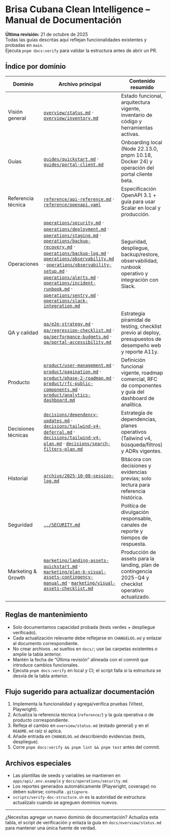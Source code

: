 # Brisa Cubana Clean Intelligence – Manual de Documentación

**Última revisión:** 21 de octubre de 2025  
Todas las guías descritas aquí reflejan funcionalidades existentes y probadas en `main`.  
Ejecuta `pnpm docs:verify` para validar la estructura antes de abrir un PR.

## Índice por dominio

| Dominio             | Archivo principal                                                                                                                                                                                                                                                                                                                                                                                                                                                                                                                                                                                                                                                                  | Contenido resumido                                                                                         |
| ------------------- | ---------------------------------------------------------------------------------------------------------------------------------------------------------------------------------------------------------------------------------------------------------------------------------------------------------------------------------------------------------------------------------------------------------------------------------------------------------------------------------------------------------------------------------------------------------------------------------------------------------------------------------------------------------------------------------- | ---------------------------------------------------------------------------------------------------------- |
| Visión general      | [`overview/status.md`](overview/status.md) · [`overview/inventory.md`](overview/inventory.md)                                                                                                                                                                                                                                                                                                                                                                                                                                                                                                                                                                                      | Estado funcional, arquitectura vigente, inventario de código y herramientas activas.                       |
| Guías               | [`guides/quickstart.md`](guides/quickstart.md) · [`guides/portal-client.md`](guides/portal-client.md)                                                                                                                                                                                                                                                                                                                                                                                                                                                                                                                                                                              | Onboarding local (Node 22.13.0, pnpm 10.18, Docker 24) y operación del portal cliente beta.                |
| Referencia técnica  | [`reference/api-reference.md`](reference/api-reference.md) · [`reference/openapi.yaml`](reference/openapi.yaml)                                                                                                                                                                                                                                                                                                                                                                                                                                                                                                                                                                    | Especificación OpenAPI 3.1 + guía para usar Scalar en local y producción.                                  |
| Operaciones         | [`operations/security.md`](operations/security.md) · [`operations/deployment.md`](operations/deployment.md) · [`operations/staging.md`](operations/staging.md) · [`operations/backup-recovery.md`](operations/backup-recovery.md) · [`operations/backup-log.md`](operations/backup-log.md) · [`operations/observability.md`](operations/observability.md) · [`operations/observability-setup.md`](operations/observability-setup.md) · [`operations/alerts.md`](operations/alerts.md) · [`operations/incident-runbook.md`](operations/incident-runbook.md) · [`operations/sentry.md`](operations/sentry.md) · [`operations/slack-integration.md`](operations/slack-integration.md) | Seguridad, despliegue, backup/restore, observabilidad, runbook operativo y integración con Slack.          |
| QA y calidad        | [`qa/e2e-strategy.md`](qa/e2e-strategy.md) · [`qa/regression-checklist.md`](qa/regression-checklist.md) · [`qa/performance-budgets.md`](qa/performance-budgets.md) · [`qa/portal-accessibility.md`](qa/portal-accessibility.md)                                                                                                                                                                                                                                                                                                                                                                                                                                                    | Estrategia piramidal de testing, checklist previo al deploy, presupuestos de desempeño web y reporte A11y. |
| Producto            | [`product/user-management.md`](product/user-management.md) · [`product/pagination.md`](product/pagination.md) · [`product/phase-2-roadmap.md`](product/phase-2-roadmap.md) · [`product/rfc-public-components.md`](product/rfc-public-components.md) · [`product/analytics-dashboard.md`](product/analytics-dashboard.md)                                                                                                                                                                                                                                                                                                                                                           | Definición funcional vigente, roadmap comercial, RFC de componentes y guía del dashboard de analítica.     |
| Decisiones técnicas | [`decisions/dependency-updates.md`](decisions/dependency-updates.md) · [`decisions/tailwind-v4-deferral.md`](decisions/tailwind-v4-deferral.md) · [`decisions/tailwind-v4-plan.md`](decisions/tailwind-v4-plan.md) · [`decisions/search-filters-plan.md`](decisions/search-filters-plan.md)                                                                                                                                                                                                                                                                                                                                                                                        | Estrategia de dependencias, planes operativos (Tailwind v4, búsqueda/filtros) y ADRs vigentes.             |
| Historial           | [`archive/2025-10-08-session-log.md`](archive/2025-10-08-session-log.md)                                                                                                                                                                                                                                                                                                                                                                                                                                                                                                                                                                                                           | Bitácora con decisiones y evidencias previas; solo lectura para referencia histórica.                      |
| Seguridad           | [`../SECURITY.md`](../SECURITY.md)                                                                                                                                                                                                                                                                                                                                                                                                                                                                                                                                                                                                                                                 | Política de divulgación responsable, canales de reporte y tiempos de respuesta.                            |
| Marketing & Growth  | [`marketing/landing-assets-quickstart.md`](marketing/landing-assets-quickstart.md) · [`marketing/plan-b-visual-assets-contingency-manual.md`](marketing/plan-b-visual-assets-contingency-manual.md) · [`marketing/visual-assets-checklist.md`](marketing/visual-assets-checklist.md)                                                                                                                                                                                                                                                                                                                                                                                               | Producción de assets para la landing, plan de contingencia 2025-Q4 y checklist operativo actualizado.      |

## Reglas de mantenimiento

- Solo documentamos capacidad probada (tests verdes + despliegue verificado).
- Cada actualización relevante debe reflejarse en `CHANGELOG.md` y enlazar al documento correspondiente.
- No crear archivos `.md` sueltos en `docs/`; use las carpetas existentes o amplíe la tabla anterior.
- Mantén la fecha de “Última revisión” alineada con el commit que introduce cambios funcionales.
- Ejecuta `pnpm docs:verify` en local y CI; el script falla si la estructura se desvía de la tabla anterior.

## Flujo sugerido para actualizar documentación

1. Implementa la funcionalidad y agrega/verifica pruebas (Vitest, Playwright).
2. Actualiza la referencia técnica (`reference/`) y la guía operativa o de producto correspondiente.
3. Refleja el cambio en `overview/status.md` (estado general) y en el `README.md` raíz si aplica.
4. Añade entrada en `CHANGELOG.md` describiendo evidencias (tests, despliegue).
5. Corre `pnpm docs:verify && pnpm lint && pnpm test` antes del commit.

## Archivos especiales

- Las plantillas de seeds y variables se mantienen en `apps/api/.env.example` y `docs/operations/security.md`.
- Los reportes generados automáticamente (Playwright, coverage) no deben subirse; consulta `.gitignore`.
- `scripts/verify-doc-structure.sh` es la autoridad de estructura: actualízalo cuando se agreguen dominios nuevos.

---

¿Necesitas agregar un nuevo dominio de documentación? Actualiza esta tabla, el script de verificación y enlaza la guía en `docs/overview/status.md` para mantener una única fuente de verdad.
